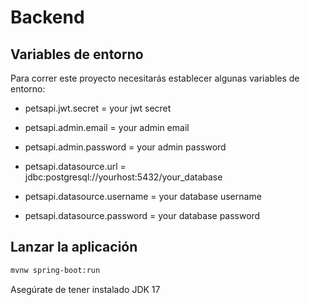 # Backend

## Variables de entorno

Para correr este proyecto necesitarás establecer algunas variables de entorno:
    
- petsapi.jwt.secret = your jwt secret
    
- petsapi.admin.email = your admin email
    
- petsapi.admin.password = your admin password 

- petsapi.datasource.url = jdbc:postgresql://yourhost:5432/your_database

- petsapi.datasource.username = your database username

- petsapi.datasource.password = your database password

## Lanzar la aplicación

```bash
mvnw spring-boot:run
```

Asegúrate de tener instalado JDK 17